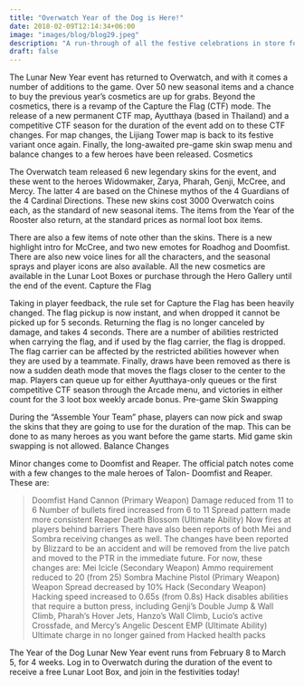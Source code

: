 ```yaml
---
title: "Overwatch Year of the Dog is Here!"
date: 2018-02-09T12:14:34+06:00
image: "images/blog/blog29.jpeg"
description: "A run-through of all the festive celebrations in store for the Overwatch community alongside interface and balance changes."
draft: false
---
```


The Lunar New Year event has returned to Overwatch, and with it comes a number of additions to the game. Over 50 new seasonal items and a chance to buy the previous year’s cosmetics are up for grabs. Beyond the cosmetics, there is a revamp of the Capture the Flag (CTF) mode. The release of a new permanent CTF map, Ayutthaya (based in Thailand) and a competitive CTF season for the duration of the event add on to these CTF changes. For map changes, the Lijiang Tower map is back to its festive variant once again. Finally, the long-awaited pre-game skin swap menu and balance changes to a few heroes have been released.
Cosmetics


The Overwatch team released 6 new legendary skins for the event, and these went to the heroes Widowmaker, Zarya, Pharah, Genji, McCree, and Mercy. The latter 4 are based on the Chinese mythos of the 4 Guardians of the 4 Cardinal Directions. These new skins cost 3000 Overwatch coins each, as the standard of new seasonal items. The items from the Year of the Rooster also return, at the standard prices as normal loot box items.


There are also a few items of note other than the skins. There is a new highlight intro for McCree, and two new emotes for Roadhog and Doomfist. There are also new voice lines for all the characters, and the seasonal sprays and player icons are also available. All the new cosmetics are available in the Lunar Loot Boxes or purchase through the Hero Gallery until the end of the event.
Capture the Flag


Taking in player feedback, the rule set for Capture the Flag has been heavily changed. The flag pickup is now instant, and when dropped it cannot be picked up for 5 seconds. Returning the flag is no longer canceled by damage, and takes 4 seconds. There are a number of abilities restricted when carrying the flag, and if used by the flag carrier, the flag is dropped. The flag carrier can be affected by the restricted abilities however when they are used by a teammate. Finally, draws have been removed as there is now a sudden death mode that moves the flags closer to the center to the map. Players can queue up for either Ayutthaya-only queues or the first competitive CTF season through the Arcade menu, and victories in either count for the 3 loot box weekly arcade bonus.
Pre-game Skin Swapping

During the “Assemble Your Team” phase, players can now pick and swap the skins that they are going to use for the duration of the map. This can be done to as many heroes as you want before the game starts. Mid game skin swapping is not allowed.
Balance Changes

Minor changes come to Doomfist and Reaper.
The official patch notes come with a few changes to the male heroes of Talon- Doomfist and Reaper. These are:

> Doomfist
Hand Cannon (Primary Weapon)
Damage reduced from 11 to 6
Number of bullets fired increased from 6 to 11
Spread pattern made more consistent
Reaper
Death Blossom (Ultimate Ability)
Now fires at players behind barriers
There have also been reports of both Mei and Sombra receiving changes as well. The changes have been reported by Blizzard to be an accident and will be removed from the live patch and moved to the PTR in the immediate future. For now, these changes are:
Mei
Icicle (Secondary Weapon)
Ammo requirement reduced to 20 (from 25)
Sombra
Machine Pistol (Primary Weapon)
Weapon Spread decreased by 10%
Hack (Secondary Weapon)
Hacking speed increased to 0.65s (from 0.8s)
Hack disables abilities that require a button press, including Genji’s Double Jump & Wall Climb, Pharah’s Hover Jets, Hanzo’s Wall Climb, Lucio’s active Crossfade, and Mercy’s Angelic Descent
EMP (Ultimate Ability)
Ultimate charge in no longer gained from Hacked health packs

The Year of the Dog Lunar New Year event runs from February 8 to March 5, for 4 weeks. Log in to Overwatch during the duration of the event to receive a free Lunar Loot Box, and join in the festivities today!
